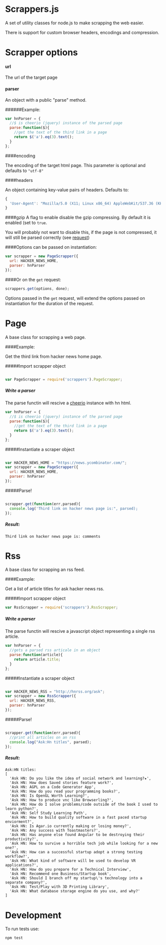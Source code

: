 Scrappers.js
============

A set of utility classes for node.js to make scrapping the web easier.

There is support for custom browser headers, encodings and compression.

Scrapper options
================

#### url
The url of the target page
#### parser
An object with a public "parse" method.

######Example:
````javascript
var hnParser = {
  //$ is cheerio (jquery) instance of the parsed page
  parse:function($){
    //get the text of the third link in a page
    return $('a').eq(3).text();
  }
};
````

####encoding

The encoding of the target html page. This parameter is optional and defaults to ``"utf-8"``

####headers

An object containing key-value pairs of headers. Defaults to:

````javascript
{
  'User-Agent': "Mozilla/5.0 (X11; Linux x86_64) AppleWebKit/537.36 (KHTML, like Gecko) Chrome/37.0.2062.94 Safari/537.36"
}

````

####gzip
A flag to enable disable the gzip compressing. By default it is enabled (set to ``true``.

You will probably  not want to disable this, if the page is not compressed, it will still be parsed correctly (see [request](https://github.com/request/request))




####Options can be passed on instantiation:
````javascript
var scrapper = new PageScrapper({
  url: HACKER_NEWS_HOME,
  parser: hnParser
});

````

####Or on the ``get`` request:
````javascript
scrappers.get(options, done);
````

Options passed in the ``get`` request, will extend the options passed on instantiation for the duration of the request.

Page
=====

A base class for scrapping a web page.

####Example:

Get the third link from hacker news home page.

#####Import scrapper object
```javascript

var PageScrapper = require('scrappers').PageScrapper;

````

##### Write a parser

The parse functin will rescive a [cheerio](https://github.com/cheeriojs/cheerio) instance  with hn html.
````javascript
var hnParser = {
  //$ is cheerio (jquery) instance of the parsed page
  parse:function($){
    //get the text of the third link in a page
    return $('a').eq(3).text();
  }
};

````
#####Instantiate a scraper object

````javascript

var HACKER_NEWS_HOME = "https://news.ycombinator.com/";
var scrapper = new PageScrapper({
  url: HACKER_NEWS_HOME,
  parser: hnParser
});
````

#####Parse!

````javascript

scrapper.get(function(err,parsed){
  console.log('Third link on hacker news page is:", parsed);
});

````

##### Result:
```
Third link on hacker news page is: comments
```

Rss
===

A base class for scrapping an rss feed.

####Example:

Get a list of article titles for ask hacker news rss.

#####Import scrapper object
```javascript
var RssScrapper = require('scrappers').RssScrapper;

````

##### Write a parser

The parse functin will rescive a javascript object representing a single rss article.

````javascript
var hnParser = {
  //gets a parsed rss articale in an object
  parse:function(article){
    return article.title;
  }
};

````
#####Instantiate a scraper object

````javascript

var HACKER_NEWS_RSS = "http://hnrss.org/ask";
var scrapper = new RssScrapper({
  url: HACKER_NEWS_RSS,
  parser: hnParser
});
````

#####Parse!

````javascript

scrapper.get(function(err,parsed){
  //print all articles on an rss
  console.log("Ask:Hn titles", parsed);
});

````

##### Result:
```
Ask:HN titles:
[
  'Ask HN: Do you like the idea of social network and learning?★',
  'Ask HN: How does Saved stories feature work?',
  'Ask HN: AGPL on a Code Generator App',
  'Ask HN: How do you read your programming books?',
  'Ask HN: Is OpenGL Worth Learning?',
  'Ask HN: How to produce vnc like Browserling?',
  'Ask HN: How do I solve problems/code outside of the book I used to learn python?',
  'Ask HN: Self Study Learning Path',
  'Ask HN: How to build quality software in a fast paced startup enviorment?',
  'Ask HN: Is Agar.io currently making or losing money?',
  'Ask HN: Any success with Toastmasters?',
  'Ask HN: Has anyone else found Angular to be destroying their productivity?',
  'Ask HN: How to survive a horrible tech job while looking for a new one?',
  'Ask HN: How can a successful startup adopt a strong testing workflow?',
  'Ask HN: What kind of software will be used to develop VR applications?',
  'Ask HN: How do you prepare for a Technical Interview',
  'Ask HN: Recommend one Business/Startup book',
  'Ask HN: Should I branch off my startup\'s technology into a separate company?',
  'Ask HN: Test/Play with 3D Printing Library',
  'Ask HN: What database storage engine do you use, and why?'
]

```

Development
===========

To run tests use:

````bash
npm test
````







